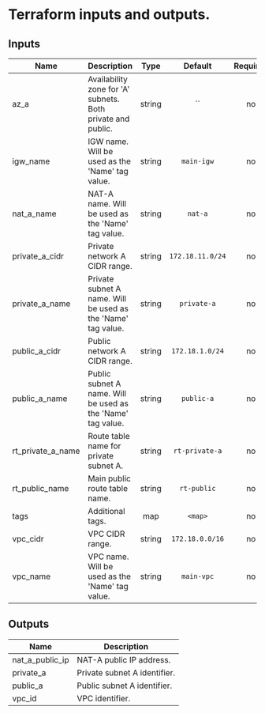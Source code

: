 # Terraform inputs and outputs.


## Inputs

| Name | Description | Type | Default | Required |
|------|-------------|:----:|:-----:|:-----:|
| az_a | Availability zone for 'A' subnets. Both private and public. | string | `` | no |
| igw_name | IGW name. Will be used as the 'Name' tag value. | string | `main-igw` | no |
| nat_a_name | NAT-A name. Will be used as the 'Name' tag value. | string | `nat-a` | no |
| private_a_cidr | Private network A CIDR range. | string | `172.18.11.0/24` | no |
| private_a_name | Private subnet A name. Will be used as the 'Name' tag value. | string | `private-a` | no |
| public_a_cidr | Public network A CIDR range. | string | `172.18.1.0/24` | no |
| public_a_name | Public subnet A name. Will be used as the 'Name' tag value. | string | `public-a` | no |
| rt_private_a_name | Route table name for private subnet A. | string | `rt-private-a` | no |
| rt_public_name | Main public route table name. | string | `rt-public` | no |
| tags | Additional tags. | map | `<map>` | no |
| vpc_cidr | VPC CIDR range. | string | `172.18.0.0/16` | no |
| vpc_name | VPC name. Will be used as the 'Name' tag value. | string | `main-vpc` | no |

## Outputs

| Name | Description |
|------|-------------|
| nat_a_public_ip | NAT-A public IP address. |
| private_a | Private subnet A identifier. |
| public_a | Public subnet A identifier. |
| vpc_id | VPC identifier. |

